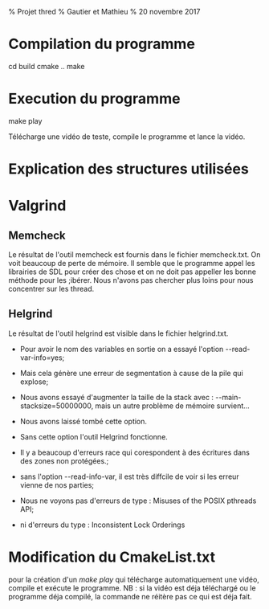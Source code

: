 % Projet thred
% Gautier et Mathieu
% 20 novembre 2017
# Compilation du programme

cd build
cmake ..
make 

# Execution du programme #

make play

Télécharge une vidéo de teste, compile le programme et lance la vidéo.

# Explication des structures utilisées #

# Valgrind
## Memcheck

Le résultat de l'outil memcheck est fournis dans le fichier memcheck.txt.
On voit beaucoup de perte de mémoire.
Il semble que le programme appel les librairies de SDL pour créer des chose et on ne doit pas appeller les bonne méthode pour les ;ibérer.
Nous n'avons pas chercher plus loins pour nous concentrer sur les thread.

## Helgrind

Le résultat de l'outil helgrind est visible dans le fichier helgrind.txt.

* Pour avoir le nom des variables en sortie on a essayé l'option --read-var-info=yes;
* Mais cela génère une erreur de segmentation à cause de la pile qui explose;
* Nous avons essayé d'augmenter la taille de la stack avec : --main-stacksize=50000000, mais un autre problème de mémoire survient...
* Nous avons laissé tombé cette option.
* Sans cette option l'outil Helgrind fonctionne.

* Il y a beaucoup d'erreurs race qui corespondent à des écritures dans des zones non protégées.;
* sans l'option --read-info-var, il est très diffcile de voir si les erreur vienne de nos parties;
* Nous ne voyons pas d'erreurs de type : Misuses of the POSIX pthreads API;
* ni d'erreurs du type : Inconsistent Lock Orderings  



# Modification du CmakeList.txt 

pour la création d'un _make play_ qui télécharge automatiquement une vidéo, compile et exécute le programme.
NB : si la vidéo est déja téléchargé ou le programme déja compilé, la commande ne réitère pas ce qui est déja fait.
